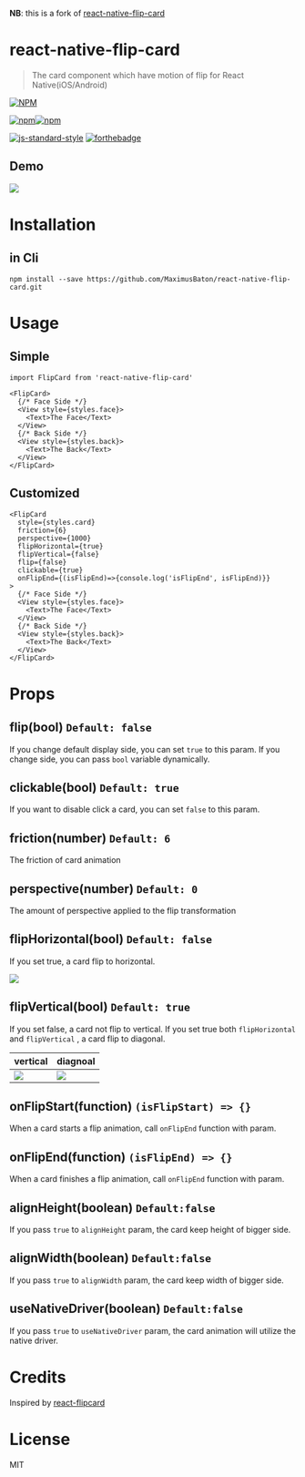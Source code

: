 

**NB**: this is a fork of [react-native-flip-card](https://github.com/moschan/react-native-flip-card)



react-native-flip-card
===

> The card component which have motion of flip for React Native(iOS/Android)

[![NPM](https://nodei.co/npm/react-native-flip-card.png?downloads=true&downloadRank=true&stars=true)](https://nodei.co/npm/react-native-flip-card/)

[![npm](https://img.shields.io/npm/v/react-native-flip-card.svg)]()[![npm](https://img.shields.io/npm/l/react-native-flip-card.svg)]()

[![js-standard-style](https://cdn.rawgit.com/feross/standard/master/badge.svg)](https://github.com/feross/standard) [![forthebadge](http://forthebadge.com/images/badges/uses-js.svg)](http://forthebadge.com)

Demo
---
![](./doc/ver3_android_demo.gif)


Installation
==

in Cli
---
```
npm install --save https://github.com/MaximusBaton/react-native-flip-card.git
```


Usage
===

Simple
---
```
import FlipCard from 'react-native-flip-card'

<FlipCard>
  {/* Face Side */}
  <View style={styles.face}>
    <Text>The Face</Text>
  </View>
  {/* Back Side */}
  <View style={styles.back}>
    <Text>The Back</Text>
  </View>
</FlipCard>
```

Customized
---
```
<FlipCard 
  style={styles.card}
  friction={6}
  perspective={1000}
  flipHorizontal={true}
  flipVertical={false}
  flip={false}
  clickable={true}
  onFlipEnd={(isFlipEnd)=>{console.log('isFlipEnd', isFlipEnd)}}
>
  {/* Face Side */}
  <View style={styles.face}>
    <Text>The Face</Text>
  </View>
  {/* Back Side */}
  <View style={styles.back}>
    <Text>The Back</Text>
  </View>
</FlipCard>
```

Props
===

flip(bool) `Default: false`
---
If you change default display side, you can set `true` to this param. If you change side, you can pass `bool` variable dynamically.

clickable(bool) `Default: true`
---
If you want to disable click a card, you can set `false` to this param.

friction(number) `Default: 6`
---
The friction of card animation

perspective(number) `Default: 0`
---
The amount of perspective applied to the flip transformation

flipHorizontal(bool) `Default: false`
---
If you set true, a card flip to horizontal.

![](./doc/ver2_horizontal.gif)


flipVertical(bool) `Default: true`
---
If you set false, a card not flip to vertical. If you set true both `flipHorizontal` and `flipVertical` , a card flip to diagonal.


vertical | diagnoal
---- | ----
 ![](./doc/ver2_vertical.gif)| ![](./doc/ver2_diagonal.gif)

onFlipStart(function) `(isFlipStart) => {}`
---
When a card starts a flip animation, call `onFlipEnd` function with param.

onFlipEnd(function) `(isFlipEnd) => {}`
---
When a card finishes a flip animation, call `onFlipEnd` function with param.

alignHeight(boolean) `Default:false`
---
If you pass `true` to `alignHeight` param, the card keep height of bigger side.

alignWidth(boolean) `Default:false`
---
If you pass `true` to `alignWidth` param, the card keep width of bigger side.

useNativeDriver(boolean) `Default:false`
---
If you pass `true` to `useNativeDriver` param, the card animation will utilize the native driver.

Credits
===
Inspired by [react-flipcard](https://github.com/mzabriskie/react-flipcard)


License
===
MIT

